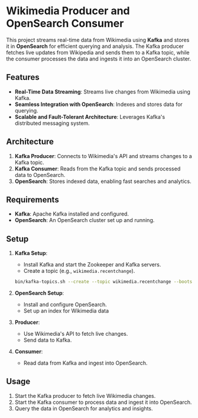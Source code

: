 # Wikimedia Producer and OpenSearch Consumer  

This project streams real-time data from Wikimedia using **Kafka** and stores it in **OpenSearch** for efficient querying and analysis. The Kafka producer fetches live updates from Wikipedia and sends them to a Kafka topic, while the consumer processes the data and ingests it into an OpenSearch cluster.  

## Features  
- **Real-Time Data Streaming**: Streams live changes from Wikimedia using Kafka.  
- **Seamless Integration with OpenSearch**: Indexes and stores data for querying.  
- **Scalable and Fault-Tolerant Architecture**: Leverages Kafka's distributed messaging system.  

## Architecture  
1. **Kafka Producer**: Connects to Wikimedia's API and streams changes to a Kafka topic.  
2. **Kafka Consumer**: Reads from the Kafka topic and sends processed data to OpenSearch.  
3. **OpenSearch**: Stores indexed data, enabling fast searches and analytics.  

## Requirements  
- **Kafka**: Apache Kafka installed and configured.  
- **OpenSearch**: An OpenSearch cluster set up and running.  

## Setup  
1. **Kafka Setup**:  
   - Install Kafka and start the Zookeeper and Kafka servers.  
   - Create a topic (e.g., `wikimedia.recentchange`).  

   ```bash
   bin/kafka-topics.sh --create --topic wikimedia.recentchange --bootstrap-server localhost:9092
   ```

2. **OpenSearch Setup**:  
   - Install and configure OpenSearch.  
   - Set up an index for Wikimedia data 

3. **Producer**:  
   - Use Wikimedia's API to fetch live changes.  
   - Send data to Kafka.  

4. **Consumer**:  
   - Read data from Kafka and ingest into OpenSearch.  

## Usage  
1. Start the Kafka producer to fetch live Wikimedia changes.  
2. Start the Kafka consumer to process data and ingest it into OpenSearch.  
3. Query the data in OpenSearch for analytics and insights.  
